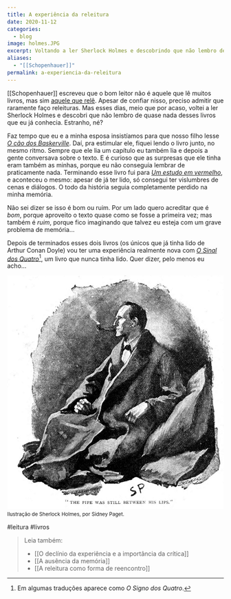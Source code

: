 ```yaml
---
title: A experiência da releitura
date: 2020-11-12
categories:
  - blog
image: holmes.JPG
excerpt: Voltando a ler Sherlock Holmes e descobrindo que não lembro de quase nada da primeira leitura.
aliases:
  - "[[Schopenhauer]]"
permalink: a-experiencia-da-releitura
---
```

[[Schopenhauer]] escreveu que o bom leitor não é aquele que lê muitos livros, mas sim [aquele que relê](https://marcosramon.net/ler-menos). Apesar de confiar nisso, preciso admitir que raramente faço releituras. Mas esses dias, meio que por acaso, voltei a ler Sherlock Holmes e descobri que não lembro de quase nada desses livros que eu já conhecia. Estranho, né?

Faz tempo que eu e a minha esposa insistíamos para que nosso filho lesse *[O cão dos Baskerville](https://amzn.to/2JTMBKq)*. Daí, pra estimular ele, fiquei lendo o livro junto, no mesmo ritmo. Sempre que ele lia um capítulo eu também lia e depois a gente conversava sobre o texto. E é curioso que as surpresas que ele tinha eram também as minhas, porque eu não conseguia lembrar de praticamente nada. Terminando esse livro fui para *[Um estudo em vermelho](https://amzn.to/32DhGbL)*, e aconteceu o mesmo: apesar de já ter lido, só consegui ter vislumbres de cenas e diálogos. O todo da história seguia completamente perdido na minha memória.

Não sei dizer se isso é bom ou ruim. Por um lado quero acreditar que é *bom*, porque aproveito o texto quase como se fosse a primeira vez; mas também é *ruim*, porque fico imaginando que talvez eu esteja com um grave problema de memória... 

Depois de terminados esses dois livros (os únicos que já tinha lido de Arthur Conan Doyle) vou ter uma experiência realmente nova com *[O Sinal dos Quatro](https://amzn.to/38ymgfn)*[^1], um livro que nunca tinha lido. Quer dizer, pelo menos eu acho...

<img src="/assets/img/arquivos/Pasted image 20250225165243.png">
<small>Ilustração de Sherlock Holmes, por Sidney Paget.</small>

[^1]: Em algumas traduções aparece como *O Signo dos Quatro*.

#leitura #livros

> Leia também:
> - [[O declínio da experiência e a importância da crítica]]
> - [[A ausência da memória]]
> - [[A releitura como forma de reencontro]]
